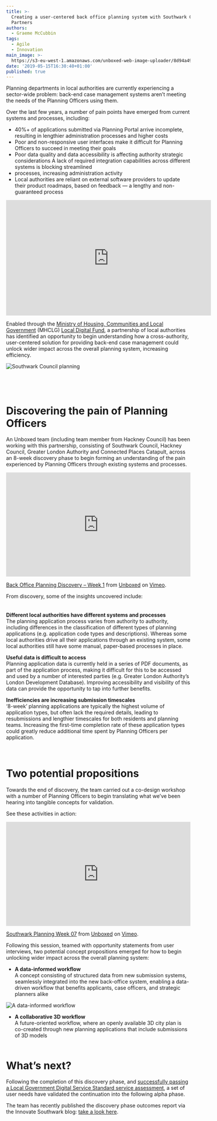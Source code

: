 ```yaml
---
title: >-
  Creating a user-centered back office planning system with Southwark Council &
  Partners 
authors:
  - Graeme McCubbin
tags:
  - Agile
  - Innovation
main_image: >-
  https://s3-eu-west-1.amazonaws.com/unboxed-web-image-uploader/8d94a491db676030feb0555035be6195.JPG
date: '2019-05-15T16:30:40+01:00'
published: true
---
```

Planning departments in local authorities are currently experiencing a sector-wide problem: back-end case management systems aren’t meeting the needs of the Planning Officers using them.<br/>

Over the last few years, a number of pain points have emerged from current systems and processes, including:<br/>

* 40%+ of applications submitted via Planning Portal arrive incomplete, resulting in lengthier administration processes and higher costs
* Poor and non-responsive user interfaces make it difficult for Planning Officers to succeed in meeting their goals
* Poor data quality and data accessibility is affecting authority strategic considerations
  A lack of required integration capabilities across different systems is blocking streamlined
* processes, increasing administration activity
* Local authorities are reliant on external software providers to update their product roadmaps, based on feedback — a lengthy and non-guaranteed process

<iframe width="560" height="315" src="https://www.youtube.com/embed/54Z5X23MYg8" frameborder="0" allow="accelerometer; autoplay; encrypted-media; gyroscope; picture-in-picture" allowfullscreen></iframe>

Enabled through the [Ministry of Housing, Communities and Local Government](https://www.gov.uk/government/organisations/ministry-of-housing-communities-and-local-government) (MHCLG) [Local Digital Fund](https://localdigital.gov.uk/fund/), a partnership of local authorities has identified an opportunity to begin understanding how a cross-authority, user-centered solution for providing back-end case management could unlock wider impact across the overall planning system, increasing efficiency.<br/>

![Southwark Council planning](https://s3-eu-west-1.amazonaws.com/unboxed-web-image-uploader/8d94a491db676030feb0555035be6195.JPG)

# 

<br/>

# Discovering the pain of Planning Officers

An Unboxed team (including team member from Hackney Council) has been working with this partnership, consisting of Southwark Council, Hackney Council, Greater London Authority and Connected Places Catapult, across an 8-week discovery phase to begin forming an understanding of the pain experienced by Planning Officers through existing systems and processes.<br/>

<div style="padding:56.25% 0 0 0;position:relative;"><iframe src="https://player.vimeo.com/video/319511844" style="position:absolute;top:0;left:0;width:100%;height:100%;" frameborder="0" allow="autoplay; fullscreen" allowfullscreen></iframe></div><script src="https://player.vimeo.com/api/player.js"></script>

<p><a href="https://vimeo.com/319511844">Back Office Planning Discovery &ndash; Week 1</a> from <a href="https://vimeo.com/ubxd">Unboxed</a> on <a href="https://vimeo.com">Vimeo</a>.</p>

From discovery, some of the insights uncovered include:<br/>\
\
**Different local authorities have different systems and processes<br/>**
The planning application process varies from authority to authority, including differences in the classification of different types of planning applications (e.g. application code types and descriptions). Whereas some local authorities drive all their applications through an existing system, some local authorities still have some manual, paper-based processes in place.<br/>

**Useful data is difficult to access<br/>**
Planning application data is currently held in a series of PDF documents, as part of the application process, making it difficult for this to be accessed and used by a number of interested parties (e.g. Greater London Authority’s London Development Database). Improving accessibility and visibility of this data can provide the opportunity to tap into further benefits.<br/>

**Inefficiencies are increasing submission timescales<br/>**
‘8-week’ planning applications are typically the highest volume of application types, but often lack the required details, leading to resubmissions and lengthier timescales for both residents and planning teams. Increasing the first-time completion rate of these application types could greatly reduce additional time spent by Planning Officers per application.<br/>\
<br/>

# Two potential propositions

Towards the end of discovery, the team carried out a co-design workshop with a number of Planning Officers to begin translating what we’ve been hearing into tangible concepts for validation.<br/>

See these activities in action:<br/>

<div style="padding:56.25% 0 0 0;position:relative;"><iframe src="https://player.vimeo.com/video/328530652" style="position:absolute;top:0;left:0;width:100%;height:100%;" frameborder="0" allow="autoplay; fullscreen" allowfullscreen></iframe></div><script src="https://player.vimeo.com/api/player.js"></script>

<p><a href="https://vimeo.com/328530652">Southwark Planning Week 07</a> from <a href="https://vimeo.com/ubxd">Unboxed</a> on <a href="https://vimeo.com">Vimeo</a>.</p>

Following this session, teamed with opportunity statements from user interviews, two potential concept propositions emerged for how to begin unlocking wider impact across the overall planning system:<br/>

* **A data-informed workflow<br/>**
  A concept consisting of structured data from new submission systems, seamlessly integrated into the new back-office system, enabling a data-driven workflow that benefits applicants, case officers, and strategic planners alike

![A data-informed workflow](https://s3-eu-west-1.amazonaws.com/unboxed-web-image-uploader/6c01990f56303d84b51754137baf8d7b.png)

* **A collaborative 3D workflow<br/>**
  A future-oriented workflow, where an openly available 3D city plan is co-created through new planning applications that include submissions of 3D models\
  <br/>

# What’s next?

Following the completion of this discovery phase, and [successfully passing a Local Government Digital Service Standard service assessment](https://localgov.digital/wp-content/uploads/2019/05/GLA-LGDSS-review-_-Back-office-planning-service-Discovery.pdf), a set of user needs have validated the continuation into the following alpha phase.

The team has recently published the discovery phase outcomes report via the Innovate Southwark blog: [take a look here](https://www.southwark.gov.uk/innovate/collabrative-project/planning-back-office?chapter=11).
